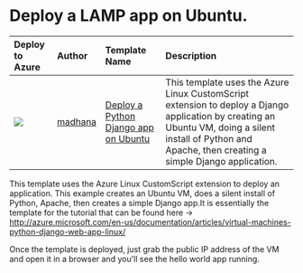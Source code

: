 # Deploy a LAMP app on Ubuntu.


| Deploy to Azure  | Author                          | Template Name   | Description     |
|:-----------------|:--------------------------------| :---------------| :---------------|
| <a href="https://azuredeploy.net/" target="_blank"><img src="http://azuredeploy.net/deploybutton_small.png"/></a> | [madhana](https://github.com/madhana) | [Deploy a Python Django app on Ubuntu](https://github.com/azurermtemplates/azurermtemplates/tree/master/deploy-lamp-app) | This template uses the Azure Linux CustomScript extension to deploy a Django application by creating an Ubuntu VM, doing a silent install of Python and Apache, then creating a simple Django application.|

This template uses the Azure Linux CustomScript extension to deploy an application. This example creates an Ubuntu VM, does a silent install of Python, Apache, then creates a simple Django app.It is essentially the template for the tutorial that can be found here -> http://azure.microsoft.com/en-us/documentation/articles/virtual-machines-python-django-web-app-linux/

Once the template is deployed, just grab the public IP address of the VM and open it in a browser and you'll see the hello world app running.
